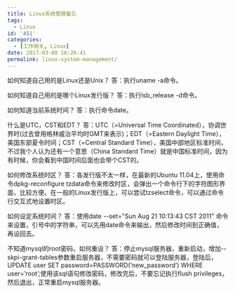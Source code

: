 ```yaml
---
title: Linux系统管理备忘
tags:
  - Linux
id: '451'
categories:
  - [工作相关, Linux]
date: 2017-03-08 16:26:41
permalink: linux-system-management/
---
```


如何知道自己用的是Linux还是Unix？
答：执行uname -a命令。

如何知道自己用的是哪个Linux发行版？
答：执行lsb_release -d命令。

如何知道当前系统时间？
答：执行命令date。

什么是UTC，CST和EDT？
答：UTC（=Universal Time Coordinated），协调世界时(过去曾用格林威治平均时GMT来表示)；EDT（=Eastern Daylight Time），美国东部夏令时间；CST（=Central Standard Time），美国中部地区标准时间，不过我个人认为还有一个意思（China Standard Time）就是中国标准时间，因为有时候，你会看到中国时间后面也会带个CST的。

如何修改系统时区？
答：各发行版不太一样，在最新的Ubuntu 11.04上，使用命令dpkg-reconfigure tzdata命令来修改时区，会弹出一个命令行下的字符图形界面，比较方便。在一般的Linux发行版上，可以尝试tzselect命令，可以通过命令行交互式地设置时区。

如何设定系统时间？
答：使用date --set="Sun Aug 21 10:13:43 CST 2011" 命令来设置，引号中的字符串，可以先用date命令来输出，然后修改时间到正确值，再设回去。

不知道mysql的root密码，如何重设？
答：停止mysql服务器，重新启动，增加--skpi-grant-tables参数重启服务器，不需要密码就可以登陆服务器，登陆后，UPDATE user SET password=PASSWORD(‘new_password’) WHERE user=’root’;使用该sql语句修改密码，修改完后，不要忘记执行flush privileges，然后退出，正常重启mysql服务器。